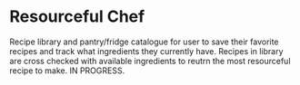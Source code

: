 # Resourceful Chef
Recipe library and pantry/fridge catalogue for user to save their favorite recipes and track what ingredients they currently have. Recipes in library are cross checked with available ingredients to reutrn the most resourceful recipe to make. IN PROGRESS.
